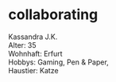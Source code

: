 # collaborating

Kassandra J.K.  
Alter: 35  
Wohnhaft: Erfurt  
Hobbys: Gaming, Pen & Paper,  
Haustier: Katze
